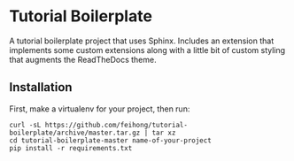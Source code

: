 # Tutorial Boilerplate

A tutorial boilerplate project that uses Sphinx. Includes an extension that implements some custom extensions along with a little bit of custom styling that augments the ReadTheDocs theme.

## Installation

First, make a virtualenv for your project, then run:

```
curl -sL https://github.com/feihong/tutorial-boilerplate/archive/master.tar.gz | tar xz
cd tutorial-boilerplate-master name-of-your-project
pip install -r requirements.txt
```
